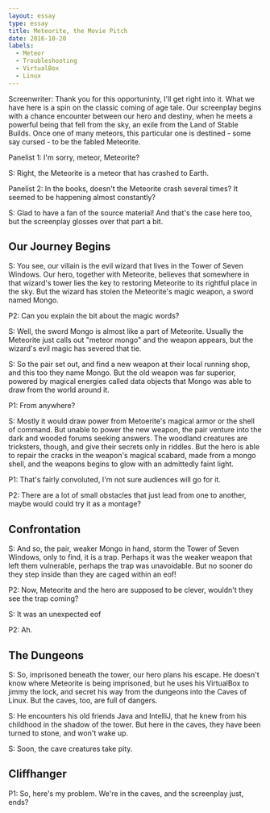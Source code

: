 ```yaml
---
layout: essay
type: essay
title: Meteorite, the Movie Pitch
date: 2016-10-20
labels:
  - Meteor
  - Troubleshooting
  - VirtualBox
  - Linux
---
```


Screenwriter: Thank you for this opportuninty, I'll get right into it. What we have here is a spin on the classic coming of age tale. Our screenplay begins with a chance encounter between our hero and destiny, when he meets a powerful being that fell from the sky, an exile from the Land of Stable Builds. Once one of many meteors, this particular one is destined - some say cursed - to be the fabled Meteorite.

Panelist 1: I'm sorry, meteor, Meteorite?

S: Right, the Meteorite is a meteor that has crashed to Earth.

Panelist 2: In the books, doesn't the Meteorite crash several times? It seemed to be happening almost constantly?

S: Glad to have a fan of the source material! And that's the case here too, but the screenplay glosses over that part a bit.

## Our Journey Begins

S: You see, our villain is the evil wizard that lives in the Tower of Seven Windows. Our hero, together with Meteorite, believes that somewhere in that wizard's tower lies the key to restoring Meteorite to its rightful place in the sky. But the wizard has stolen the Meteorite's magic weapon, a sword named Mongo.

P2: Can you explain the bit about the magic words?

S: Well, the sword Mongo is almost like a part of Meteorite. Usually the Meteorite just calls out "meteor mongo" and the weapon appears, but the wizard's evil magic has severed that tie.

S: So the pair set out, and find a new weapon at their local running shop, and this too they name Mongo. But the old weapon was far superior, powered by magical energies called data objects that Mongo was able to draw from the world around it.

P1: From anywhere?

S: Mostly it would draw power from Metoerite's magical armor or the shell of command. But unable to power the new weapon, the pair venture into the dark and wooded forums seeking answers. The woodland creatures are tricksters, though, and give their secrets only in riddles. But the hero is able to repair the cracks in the weapon's magical scabard, made from a mongo shell, and the weapons begins to glow with an admittedly faint light.

P1: That's fairly convoluted, I'm not sure audiences will go for it.

P2: There are a lot of small obstacles that just lead from one to another, maybe would could try it as a montage?

## Confrontation

S: And so, the pair, weaker Mongo in hand, storm the Tower of Seven Windows, only to find, it is a trap. Perhaps it was the weaker weapon that left them vulnerable, perhaps the trap was unavoidable. But no sooner do they step inside than they are caged within an eof! 

P2: Now, Meteorite and the hero are supposed to be clever, wouldn't they see the trap coming?

S: It was an unexpected eof

P2: Ah.

## The Dungeons

S: So, imprisoned beneath the tower, our hero plans his escape. He doesn't know where Meteorite is being imprisoned, but he uses his VirtualBox to jimmy the lock, and secret his way from the dungeons into the Caves of Linux. But the caves, too, are full of dangers. 

S: He encounters his old friends Java and IntelliJ, that he knew from his childhood in the shadow of the tower. But here in the caves, they have been turned to stone, and won't wake up. 

S: Soon, the cave creatures take pity.

## Cliffhanger

P1: So, here's my problem. We're in the caves, and the screenplay just, ends?
